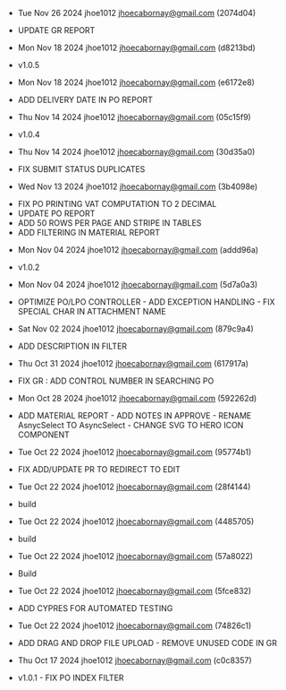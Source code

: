 * Tue Nov 26 2024 jhoe1012 <jhoecabornay@gmail.com> (2074d04)
- UPDATE GR REPORT

* Mon Nov 18 2024 jhoe1012 <jhoecabornay@gmail.com> (d8213bd)
- v1.0.5
 
* Mon Nov 18 2024 jhoe1012 <jhoecabornay@gmail.com> (e6172e8)
- ADD DELIVERY DATE IN PO REPORT

* Thu Nov 14 2024 jhoe1012 <jhoecabornay@gmail.com> (05c15f9)
-  v1.0.4

* Thu Nov 14 2024 jhoe1012 <jhoecabornay@gmail.com> (30d35a0)
- FIX SUBMIT STATUS DUPLICATES

* Wed Nov 13 2024 jhoe1012 <jhoecabornay@gmail.com> (3b4098e)
- FIX PO PRINTING VAT COMPUTATION TO 2 DECIMAL 
- UPDATE PO REPORT 
- ADD 50 ROWS PER PAGE AND STRIPE IN TABLES 
- ADD FILTERING IN MATERIAL REPORT

* Mon Nov 04 2024 jhoe1012 <jhoecabornay@gmail.com> (addd96a)
- v1.0.2
  
* Mon Nov 04 2024 jhoe1012 <jhoecabornay@gmail.com> (5d7a0a3)
- OPTIMIZE PO/LPO CONTROLLER - ADD EXCEPTION HANDLING - FIX SPECIAL CHAR IN ATTACHMENT NAME

* Sat Nov 02 2024 jhoe1012 <jhoecabornay@gmail.com> (879c9a4)
- ADD DESCRIPTION IN FILTER
* Thu Oct 31 2024 jhoe1012 <jhoecabornay@gmail.com> (617917a)
- FIX GR : ADD CONTROL NUMBER IN SEARCHING PO

* Mon Oct 28 2024 jhoe1012 <jhoecabornay@gmail.com> (592262d)
- ADD MATERIAL REPORT - ADD NOTES IN APPROVE - RENAME AsnycSelect TO AsyncSelect - CHANGE SVG TO HERO ICON COMPONENT

* Tue Oct 22 2024 jhoe1012 <jhoecabornay@gmail.com> (95774b1)
- FIX ADD/UPDATE PR TO REDIRECT TO EDIT

* Tue Oct 22 2024 jhoe1012 <jhoecabornay@gmail.com> (28f4144)
- build

* Tue Oct 22 2024 jhoe1012 <jhoecabornay@gmail.com> (4485705)
- build

* Tue Oct 22 2024 jhoe1012 <jhoecabornay@gmail.com> (57a8022)
- Build

* Tue Oct 22 2024 jhoe1012 <jhoecabornay@gmail.com> (5fce832)
- ADD CYPRES FOR AUTOMATED TESTING

* Tue Oct 22 2024 jhoe1012 <jhoecabornay@gmail.com> (74826c1)
- ADD DRAG AND DROP FILE UPLOAD - REMOVE UNUSED CODE IN GR

* Thu Oct 17 2024 jhoe1012 <jhoecabornay@gmail.com> (c0c8357)
- v1.0.1 - FIX PO INDEX FILTER